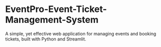 # EventPro-Event-Ticket-Management-System
A simple, yet effective web application for managing events and booking tickets, built with Python and Streamlit.
